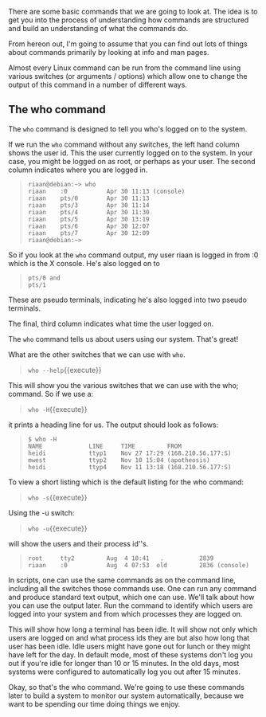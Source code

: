 There are some basic commands that we are going to look at. The idea is to get you into the process of understanding how commands are structured and build an understanding of what the commands do.

From hereon out, I'm going to assume that you can find out lots of things about commands primarily by looking at info and man pages.

Almost every Linux command can be run from the command line using various switches (or arguments / options) which allow one to change the output of this command in a number of different ways.

## The who command
The `who` command is designed to tell you who's logged on to the system.

If we run the `who` command without any switches, the left hand column shows the user id. This the user currently logged on to the system. In your case, you might be logged on as root, or perhaps as your user. The second column indicates where you are logged in.
> ```
> riaan@debian:~> who
> riaan    :0           Apr 30 11:13 (console)
> riaan    pts/0        Apr 30 11:13
> riaan    pts/3        Apr 30 11:14
> riaan    pts/4        Apr 30 11:30
> riaan    pts/5        Apr 30 13:19
> riaan    pts/6        Apr 30 12:07
> riaan    pts/7        Apr 30 12:09
> riaan@debian:~>
> ```

So if you look at the `who` command output, my user riaan is logged in from :0 which is the X console. He's also logged on to
> ```
> pts/0 and
> pts/1
> ```

These are pseudo terminals, indicating he's also logged into two pseudo terminals.

The final, third column indicates what time the user logged on.

The `who` command tells us about users using our system. That's great!

What are the other switches that we can use with `who`.
> `who --help`{{execute}}

This will show you the various switches that we can use with the who; command. So if we use a:
> `who -H`{{execute}}

it prints a heading line for us. The output should look as follows:
> ```
> $ who -H
> NAME             LINE     TIME         FROM
> heidi            ttyp1    Nov 27 17:29 (168.210.56.177:S)
> mwest            ttyp2    Nov 10 15:04 (apotheosis)
> heidi            ttyp4    Nov 11 13:18 (168.210.56.177:S)
> ```
                
To view a short listing which is the default listing for the who command:
> `who -s`{{execute}}

Using the -u switch:
> `who -u`{{execute}}

will show the users and their process id''s.
> ```
> root     tty2         Aug  4 10:41   .          2839
> riaan    :0           Aug  4 07:53  old         2836 (console)
> ```

In scripts, one can use the same commands as on the command line, including all the switches those commands use. One can run any command and produce standard text output, which one can use. We'll talk about how you can use the output later. Run the command to identify which users are logged into your system and from which processes they are logged on.

This will show how long a terminal has been idle. It will show not only which users are logged on and what process ids they are but also how long that user has been idle. Idle users might have gone out for lunch or they might have left for the day. In default mode, most of these systems don't log you out if you're idle for longer than 10 or 15 minutes. In the old days, most systems were configured to automatically log you out after 15 minutes.

Okay, so that's the who command. We're going to use these commands later to build a system to monitor our system automatically, because we want to be spending our time doing things we enjoy.

<br/>
